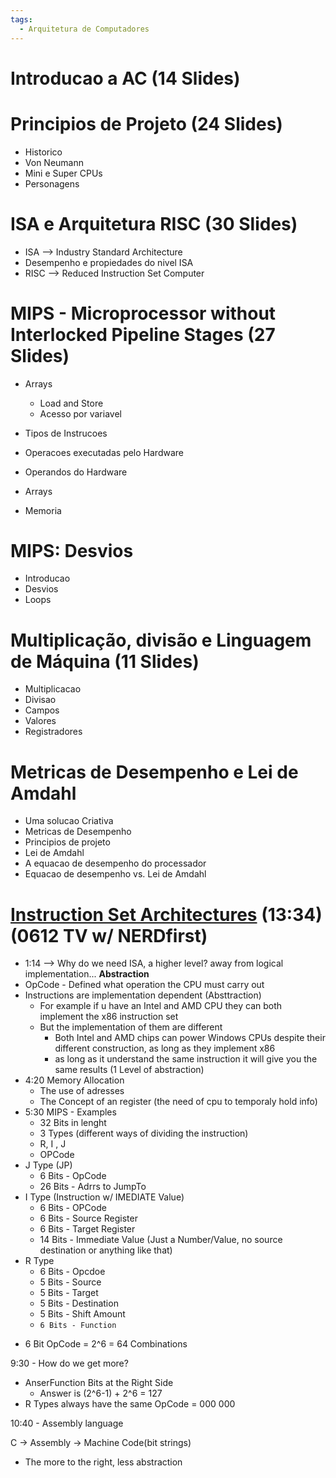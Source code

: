 ```yaml
---
tags:
  - Arquitetura de Computadores
---
```

# Introducao a AC (14 Slides)
# Principios de Projeto (24 Slides)
  - Historico
  - Von Neumann
  - Mini e Super CPUs
  - Personagens
# ISA e Arquitetura RISC (30 Slides)
  - ISA --> Industry Standard Architecture 
  - Desempenho e propiedades do nivel ISA
  - RISC --> Reduced Instruction Set Computer 
# MIPS - Microprocessor without Interlocked Pipeline Stages (27 Slides)
  - Arrays
    - Load and Store
    - Acesso por variavel

  - Tipos de Instrucoes
  - Operacoes executadas pelo Hardware
  - Operandos do Hardware
  - Arrays
  - Memoria
# MIPS: Desvios
  - Introducao
  - Desvios 
  - Loops

# Multiplicação, divisão e Linguagem de Máquina (11 Slides)
  - Multiplicacao
  - Divisao
  - Campos
  - Valores
  - Registradores

# Metricas de Desempenho e Lei de Amdahl
  - Uma solucao Criativa
  - Metricas de Desempenho
  - Principios de projeto
  - Lei de Amdahl
  - A equacao de desempenho do processador
  - Equacao de desempenho vs. Lei de Amdahl



# [Instruction Set Architectures](https://www.youtube.com/watch?v=1KTW32xSs_k)  (13:34) (0612 TV w/ NERDfirst) 
- 1:14 --> Why do we need ISA, a higher level? away from logical implementation... **Abstraction**
- OpCode - Defined what operation the CPU must carry out
- Instructions are implementation dependent (Absttraction)
  - For example if u have an Intel and AMD CPU they can both implement the x86 instruction set
  - But the implementation of them are different
    - Both Intel and AMD chips can power Windows CPUs despite their different construction, as long as they implement x86
    - as long as it understand the same instruction it will give you the same results (1 Level of abstraction)
- 4:20 Memory Allocation 
  - The use of adresses
  - The Concept of an register (the need of cpu to temporaly hold info)
- 5:30 MIPS - Examples
  - 32 Bits in lenght
  - 3 Types (different ways of dividing the instruction)
  - R, I , J
  - OPCode
- J Type (JP)
  - 6 Bits - OpCode
  - 26 Bits - Adrrs to JumpTo
- I Type (Instruction w/ IMEDIATE Value)
  - 6 Bits - OPCode
  - 6 Bits - Source Register
  - 6 Bits - Target Register
  - 14 Bits - Immediate Value (Just a Number/Value, no source destination or anything like that)
- R Type
  - 6 Bits - Opcdoe
  - 5 Bits - Source
  - 5 Bits - Target
  - 5 Bits - Destination
  - 5 Bits - Shift Amount
  - `6 Bits - Function`
* 6 Bit OpCode = 2^6 = 64 Combinations

9:30 - How do we get more?
- AnserFunction Bits at the Right Side
  - Answer is (2^6-1) + 2^6 = 127
- R Types always have the same OpCode = 000 000

10:40 - Assembly language

C -> Assembly -> Machine Code(bit strings)
- The more to the right, less abstraction